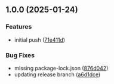 ## 1.0.0 (2025-01-24)

### Features

* initial push ([71e411d](https://github.com/almarcotte/workflows/commit/71e411d6e97372bb6433d6b96552fc2bef52618c))

### Bug Fixes

* missing package-lock.json ([876d042](https://github.com/almarcotte/workflows/commit/876d042820db5f5f37956317e4388c924f725a7a))
* updating release branch ([a6d1dce](https://github.com/almarcotte/workflows/commit/a6d1dce196e7c832d567c9e6ef5149dab52ddbc6))
